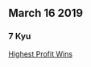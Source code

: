 ## March 16 2019

### 7 Kyu

[Highest Profit Wins](https://www.codewars.com/kata/the-highest-profit-wins/train/javascript)

